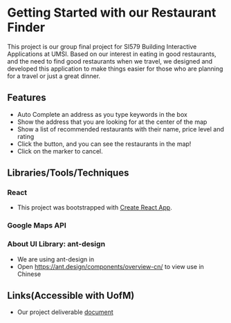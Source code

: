 # Getting Started with our Restaurant Finder

This project is our group final project for SI579 Building Interactive Applications at UMSI. Based on our interest in
eating in good restaurants, and the need to find good restaurants when we travel, we designed and developed this
application to make things easier for those who are planning for a travel or just a great dinner.

## Features

- Auto Complete an address as you type keywords in the box
- Show the address that you are looking for at the center of the map
- Show a list of recommended restaurants with their name, price level and rating
- Click the button, and you can see the restaurants in the map!
- Click on the marker to cancel.

## Libraries/Tools/Techniques

### React

- This project was bootstrapped with [Create React App](https://github.com/facebook/create-react-app).

### Google Maps API

### About UI Library: ant-design

- We are using ant-design in
- Open https://ant.design/components/overview-cn/ to view use in Chinese

## Links(Accessible with UofM)

- Our project
  deliverable [document](https://docs.google.com/document/d/1rK8yziqREa2ciaSpf4vV2m1rDDvYzRiIMzj4K-xugSs/edit?usp=sharing)